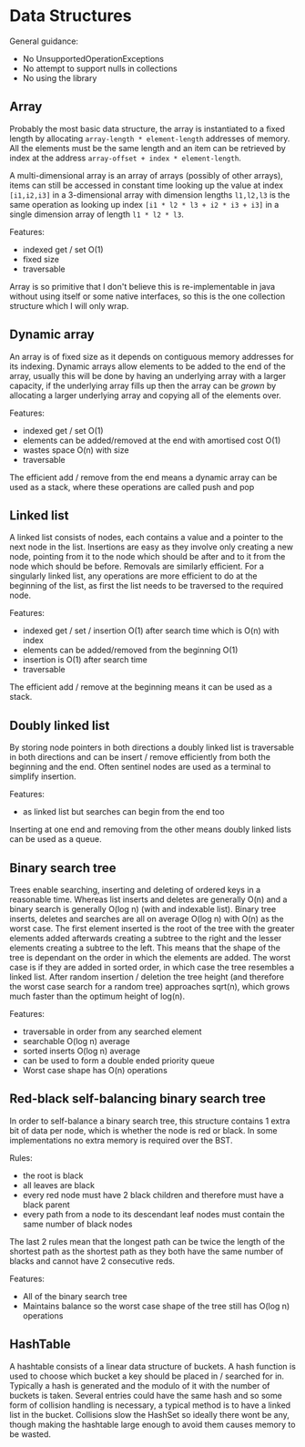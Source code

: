 # Data Structures

General guidance:
* No UnsupportedOperationExceptions
* No attempt to support nulls in collections
* No using the library

## Array

Probably the most basic data structure, the array is instantiated to a fixed length by allocating 
`array-length * element-length` addresses of memory. All the elements must be the same length and an item can be 
retrieved by index at the address `array-offset + index * element-length`.

A multi-dimensional array is an array of arrays (possibly of other arrays), items can still be accessed in constant time 
looking up the value at index `[i1,i2,i3]` in a 3-dimensional array with dimension lengths `l1,l2,l3` is the same 
operation as looking up index `[i1 * l2 * l3 + i2 * i3 + i3]` in a single dimension array of length `l1 * l2 * l3`.

Features:
* indexed get / set O(1)
* fixed size
* traversable

Array is so primitive that I don't believe this is re-implementable in java without using itself or some native 
interfaces, so this is the one collection structure which I will only wrap.


## Dynamic array

An array is of fixed size as it depends on contiguous memory addresses for its indexing. Dynamic arrays allow elements 
to be added to the end of the array, usually this will be done by having an underlying array with a larger capacity, if
the underlying array fills up then the array can be _grown_ by allocating a larger underlying array and copying all of 
the elements over.

Features:
* indexed get / set O(1)
* elements can be added/removed at the end with amortised cost O(1)
* wastes space O(n) with size
* traversable

The efficient add / remove from the end means a dynamic array can be used as a stack, where these operations are called 
push and pop


## Linked list

A linked list consists of nodes, each contains a value and a pointer to the next node in the list. Insertions are easy 
as they involve only creating a new node, pointing from it to the node which should be after and to it from the node 
which should be before. Removals are similarly efficient. For a singularly linked list, any operations are more 
efficient to do at the beginning of the list, as first the list needs to be traversed to the required node.

Features:
* indexed get / set / insertion O(1) after search time which is O(n) with index
* elements can be added/removed from the beginning O(1)
* insertion is O(1) after search time
* traversable

The efficient add / remove at the beginning means it can be used as a stack.


## Doubly linked list

By storing node pointers in both directions a doubly linked list is traversable in both directions and can be insert / 
remove efficiently from both the beginning and the end. Often sentinel nodes are used as a terminal to simplify insertion.

Features:
* as linked list but searches can begin from the end too

Inserting at one end and removing from the other means doubly linked lists can be used as a queue.


## Binary search tree

Trees enable searching, inserting and deleting of ordered keys in a reasonable time. Whereas list inserts and deletes
are generally O(n) and a binary search is generally O(log n) (with and indexable list). Binary tree inserts, deletes and 
searches are all on average O(log n) with O(n) as the worst case. The first element inserted is the root of the tree 
with the greater elements added afterwards creating a subtree to the right and the lesser elements creating a subtree to 
the left. This means that the shape of the tree is dependant on the order in which the elements are added. The worst
case is if they are added in sorted order, in which case the tree resembles a linked list. After random insertion / 
deletion the tree height (and therefore the worst case search for a random tree) approaches sqrt(n), which grows much 
faster than the optimum height of log(n).

Features:
* traversable in order from any searched element
* searchable O(log n) average
* sorted inserts O(log n) average
* can be used to form a double ended priority queue
* Worst case shape has O(n) operations


## Red-black self-balancing binary search tree

In order to self-balance a binary search tree, this structure contains 1 extra bit of data per node, which is whether 
the node is red or black. In some implementations no extra memory is required over the BST.

Rules:
* the root is black
* all leaves are black
* every red node must have 2 black children and therefore must have a black parent
* every path from a node to its descendant leaf nodes must contain the same number of black nodes 

The last 2 rules mean that the longest path can be twice the length of the shortest path as the shortest path as they 
both have the same number of blacks and cannot have 2 consecutive reds.

Features:
* All of the binary search tree
* Maintains balance so the worst case shape of the tree still has O(log n) operations


## HashTable

A hashtable consists of a linear data structure of buckets. A hash function is used to choose which bucket a key should 
be placed in / searched for in. Typically a hash is generated and the modulo of it with the number of buckets is taken.
Several entries could have the same hash and so some form of collision handling is necessary, a typical method is to 
have a linked list in the bucket. Collisions slow the HashSet so ideally there wont be any, though making the hashtable
large enough to avoid them causes memory to be wasted.